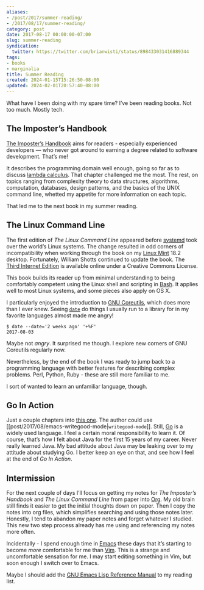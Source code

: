 ```yaml
---
aliases:
- /post/2017/summer-reading/
- /2017/08/17/summer-reading/
category: post
date: 2017-08-17 00:00:00-07:00
slug: summer-reading
syndication:
  twitter: https://twitter.com/brianwisti/status/898433031416889344
tags:
- books
- marginalia
title: Summer Reading
created: 2024-01-15T15:26:50-08:00
updated: 2024-02-01T20:57:40-08:00
---
```


What have I been doing with my spare time? I’ve been reading books. Not too  much. Mostly tech.

<!--more-->

## The Imposter’s Handbook

[The Imposter’s Handbook](https://bigmachine.io/products/the-imposters-handbook/) aims for readers - especially experienced developers — who never got around to earning a degree related to software development. That’s me!

It describes the programming domain well enough, going so far as to discuss [lambda calculus](https://en.wikipedia.org/wiki/Lambda_calculus). That chapter challenged me the most. The rest, on topics ranging from complexity theory to data structures, algorithms, computation, databases, design patterns, and the basics of the UNIX command line, whetted my appetite for more information on each topic.

That led me to the next book in my summer reading.

## The Linux Command Line

The first edition of *The Linux Command Line* appeared before [systemd](https://freedesktop.org/wiki/Software/systemd/) took over the world’s Linux systems. The change resulted in odd corners of incompatibility when working through the book on my [Linux Mint](https://linuxmint.com/) 18.2 desktop. Fortunately, William Shotts continued to update the book. The [Third Internet Edition](http://linuxcommand.org/tlcl.php) is available online under a Creative Commons License.

This book builds its reader up from minimal understanding to being comfortably competent using the Linux shell and scripting in [Bash](https://www.gnu.org/software/bash/). It applies well to most Linux systems, and some pieces also apply on OS X.

I particularly enjoyed the introduction to [GNU Coreutils](https://www.gnu.org/software/coreutils/coreutils.html), which does more than I ever knew. Seeing [`date`](https://www.gnu.org/software/coreutils/manual/html_node/date-invocation.html#date-invocation) do things I usually run to a library for in my favorite languages almost made me angry!

````
$ date --date='2 weeks ago' '+%F'
2017-08-03
````

Maybe not *angry*. It surprised me though. I explore new corners of GNU Coreutils regularly now.

Nevertheless, by the end of the book I was ready to jump back to a programming language with better features for describing complex problems. Perl, Python, Ruby - these are still more familiar to me.

I sort of wanted to learn an unfamiliar language, though.

## Go In Action

Just a couple chapters into [this one](https://www.manning.com/books/go-in-action). The author could use \[\[post/2017/08/emacs-writegood-mode|`writegood-mode`\]\]. Still, [Go](../../../card/Go.md) is a widely used language. I feel a certain moral responsibility to learn it. Of course, that’s how I felt about Java for the first 15 years of my career. Never really learned Java. My bad attitude about Java may be leaking over to my attitude about studying Go. I better keep an eye on that, and see how I feel at the end of *Go In Action*.

## Intermission

For the next couple of days I’ll focus on getting my notes for *The Imposter’s Handbook* and *The Linux Command Line* from paper into [Org](../../../card/Org.md). My old brain still finds it easier to get the initial thoughts down on paper. Then I copy the notes into org files, which simplifies searching and using those notes later. Honestly, I tend to abandon my paper notes and forget whatever I studied. This new two step process already has me using and referencing my notes more often.

Incidentally - I spend enough time in [Emacs](../../../card/Emacs.md) these days that it’s starting to become *more* comfortable for me than [Vim](../../../card/Vim.md). This is a strange and uncomfortable sensation for me. I may start editing something in Vim, but soon enough I switch over to Emacs.

Maybe I should add the [GNU Emacs Lisp Reference Manual](https://www.gnu.org/software/emacs/manual/elisp.html) to my reading list.
